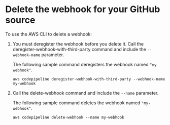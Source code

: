 # Delete the webhook for your GitHub source<a name="pipelines-webhooks-delete"></a>

To use the AWS CLI to delete a webhook:

1. You must deregister the webhook before you delete it\. Call the deregister\-webhook\-with\-third\-party command and include the `--webhook-name` parameter\.

   The following sample command deregisters the webhook named `"my-webhook"`\.

   ```
   aws codepipeline deregister-webhook-with-third-party --webhook-name my-webhook
   ```

1. Call the delete\-webhook command and include the `--name` parameter\.

   The following sample command deletes the webhook named `"my-webhook"`\.

   ```
   aws codepipeline delete-webhook --name my-webhook
   ```